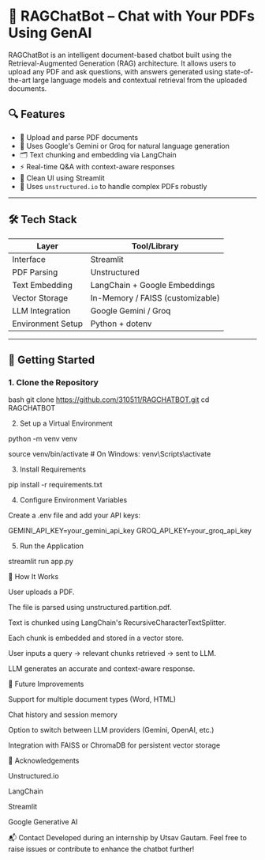 # 🤖 RAGChatBot – Chat with Your PDFs Using GenAI

RAGChatBot is an intelligent document-based chatbot built using the Retrieval-Augmented Generation (RAG) architecture. It allows users to upload any PDF and ask questions, with answers generated using state-of-the-art large language models and contextual retrieval from the uploaded documents.

## 🔍 Features

- 📄 Upload and parse PDF documents
- 🧠 Uses Google's Gemini or Groq for natural language generation
- 🗂️ Text chunking and embedding via LangChain
- ⚡ Real-time Q&A with context-aware responses
- 🧱 Clean UI using Streamlit
- 🧾 Uses `unstructured.io` to handle complex PDFs robustly

---

## 🛠️ Tech Stack

| Layer             | Tool/Library                      |
|------------------|------------------------------------|
| Interface         | Streamlit                         |
| PDF Parsing       | Unstructured                      |
| Text Embedding    | LangChain + Google Embeddings     |
| Vector Storage    | In-Memory / FAISS (customizable)  |
| LLM Integration   | Google Gemini / Groq              |
| Environment Setup | Python + dotenv                   |

---

## 🚀 Getting Started

### 1. Clone the Repository

bash
git clone https://github.com/310511/RAGCHATBOT.git
cd RAGCHATBOT

2. Set up a Virtual Environment

python -m venv venv

source venv/bin/activate  # On Windows: venv\Scripts\activate

3. Install Requirements
   
pip install -r requirements.txt

4. Configure Environment Variables
   
Create a .env file and add your API keys:

GEMINI_API_KEY=your_gemini_api_key
GROQ_API_KEY=your_groq_api_key

5. Run the Application
   
streamlit run app.py



🧠 How It Works

User uploads a PDF.

The file is parsed using unstructured.partition.pdf.

Text is chunked using LangChain's RecursiveCharacterTextSplitter.

Each chunk is embedded and stored in a vector store.

User inputs a query → relevant chunks retrieved → sent to LLM.

LLM generates an accurate and context-aware response.



🧩 Future Improvements

Support for multiple document types (Word, HTML)

Chat history and session memory

Option to switch between LLM providers (Gemini, OpenAI, etc.)

Integration with FAISS or ChromaDB for persistent vector storage



🙌 Acknowledgements

Unstructured.io

LangChain

Streamlit

Google Generative AI


📬 Contact
Developed during an internship by Utsav Gautam.
Feel free to raise issues or contribute to enhance the chatbot further!
